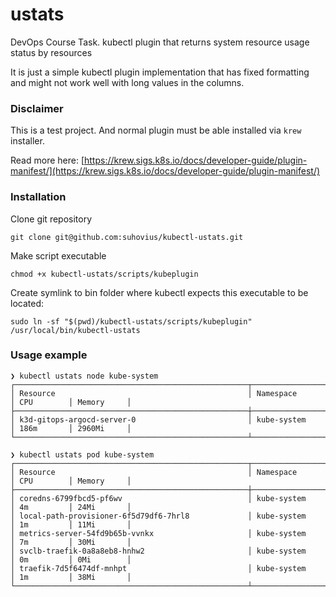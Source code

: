 # ustats
DevOps Course Task. kubectl plugin that returns system resource usage status by resources

It is just a simple kubectl plugin implementation that has fixed formatting and might not work well with long values in the columns.

### Disclaimer

This is a test project. And normal plugin must be able installed via `krew` installer.

Read more here: [https://krew.sigs.k8s.io/docs/developer-guide/plugin-manifest/](https://krew.sigs.k8s.io/docs/developer-guide/plugin-manifest/)

### Installation

Clone git repository

`git clone git@github.com:suhovius/kubectl-ustats.git`

Make script executable

`chmod +x kubectl-ustats/scripts/kubeplugin`

Create symlink to bin folder where kubectl expects this executable to be located:

`sudo ln -sf "$(pwd)/kubectl-ustats/scripts/kubeplugin" /usr/local/bin/kubectl-ustats`

### Usage example

```
❯ kubectl ustats node kube-system
┌────────────────────────────────────────────────────┬──────────────────┬────────────┬────────────┐
│ Resource                                           │ Namespace        │ CPU        │ Memory     │
├────────────────────────────────────────────────────┼──────────────────┼────────────┼────────────┤
│ k3d-gitops-argocd-server-0                         │ kube-system      │ 186m       │ 2960Mi     │
└────────────────────────────────────────────────────┴──────────────────┴────────────┴────────────┘

❯ kubectl ustats pod kube-system 
┌────────────────────────────────────────────────────┬──────────────────┬────────────┬────────────┐
│ Resource                                           │ Namespace        │ CPU        │ Memory     │
├────────────────────────────────────────────────────┼──────────────────┼────────────┼────────────┤
│ coredns-6799fbcd5-pf6wv                            │ kube-system      │ 4m         │ 24Mi       │
│ local-path-provisioner-6f5d79df6-7hrl8             │ kube-system      │ 1m         │ 11Mi       │
│ metrics-server-54fd9b65b-vvnkx                     │ kube-system      │ 7m         │ 30Mi       │
│ svclb-traefik-0a8a8eb8-hnhw2                       │ kube-system      │ 0m         │ 0Mi        │
│ traefik-7d5f6474df-mnhpt                           │ kube-system      │ 1m         │ 38Mi       │
└────────────────────────────────────────────────────┴──────────────────┴────────────┴────────────┘
```